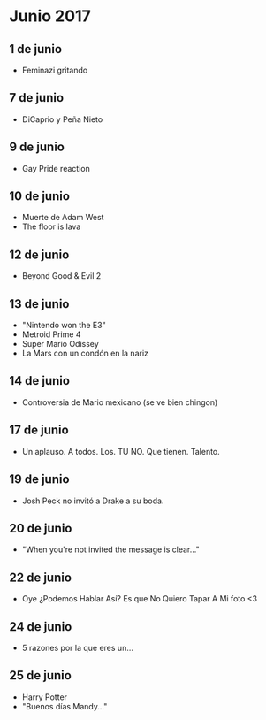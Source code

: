 Junio 2017
===========

## 1 de junio
 - Feminazi gritando 

## 7 de junio
 - DiCaprio y Peña Nieto
 
## 9 de junio
 - Gay Pride reaction

## 10 de junio
 - Muerte de Adam West
 - The floor is lava

## 12 de junio
 - Beyond Good & Evil 2

## 13 de junio
 - "Nintendo won the E3"
 - Metroid Prime 4
 - Super Mario Odissey
 - La Mars con un condón en la nariz

## 14 de junio
 - Controversia de Mario mexicano (se ve bien chingon)

## 17 de junio
 - Un aplauso. A todos. Los. TU NO. Que tienen. Talento.

## 19 de junio
 - Josh Peck no invitó a Drake a su boda.

## 20 de junio
 - "When you're not invited the message is clear..."

## 22 de junio
 - Oye
 ¿Podemos
 Hablar 
 Así?
 Es que
 No
 Quiero
 Tapar
 A
 Mi foto
 <3

## 24 de junio
 - 5 razones por la que eres un...
 
## 25 de junio
 - Harry Potter
 - "Buenos días Mandy..."
